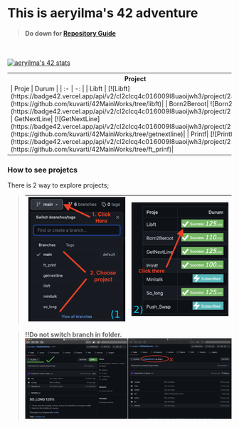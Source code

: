 # **This is aeryilma's 42 adventure**
> #### Do down for [Repository Guide](#how-to-see-projetcs)
<br />
<!-- https://badge42.vercel.app/ -->

[![aeryilma's 42 stats](https://badge42.vercel.app/api/v2/cl2clcq4c016009l8uaoijwh3/stats?cursusId=21&coalitionId=undefined)](https://github.com/kuvarti/42MainWorks)
<table>
	<tr><th> Project </th><th> Tables </th></tr>
	<tr>
		<td>
			| Proje | Durum |
			| :-	|	-:	|
			| Libft | [![Libft](https://badge42.vercel.app/api/v2/cl2clcq4c016009l8uaoijwh3/project/2473081)](https://github.com/kuvarti/42MainWorks/tree/libft)|
			| Born2Beroot| ![Born2Beroot](https://badge42.vercel.app/api/v2/cl2clcq4c016009l8uaoijwh3/project/2511701)|
			| GetNextLine| [![GetNextLine](https://badge42.vercel.app/api/v2/cl2clcq4c016009l8uaoijwh3/project/2510999)](https://github.com/kuvarti/42MainWorks/tree/getnextline)|
			| Printf| [![Printf](https://badge42.vercel.app/api/v2/cl2clcq4c016009l8uaoijwh3/project/2511000)](https://github.com/kuvarti/42MainWorks/tree/ft_prinf)|
		</td>
		<td>
			| Proje | Durum |
			| :-	|	-:	|
			| Minitalk| [![Minitalk](https://badge42.vercel.app/api/v2/cl2clcq4c016009l8uaoijwh3/project/2556287)](https://github.com/kuvarti/42MainWorks/tree/minitalk)|
			| So_long| [![So_long](https://badge42.vercel.app/api/v2/cl2clcq4c016009l8uaoijwh3/project/2538270)](https://github.com/kuvarti/42MainWorks/tree/so_long)|
			| Push_Swap| [![Push_Swap](https://badge42.vercel.app/api/v2/cl2clcq4c016009l8uaoijwh3/project/2538179)]()|
		</td>
	</tr>
</table>




### **How to see projetcs**
There is 2 way to explore projects;

>|![](./img/howto.png)|![](./img/howto2.png)|
>|:-|-:|

> **!!Do not switch branch in folder.**
![notto](./img/example.png)
